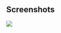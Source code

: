 
## Screenshots
   ![](https://github.com/lvcc-wad/Students/blob/master/BSIS/Loayon-Dan-Avery/Simple-JS-Calculator/Screen%20Shot%202016-10-18%20at%2013.48.41.png)

